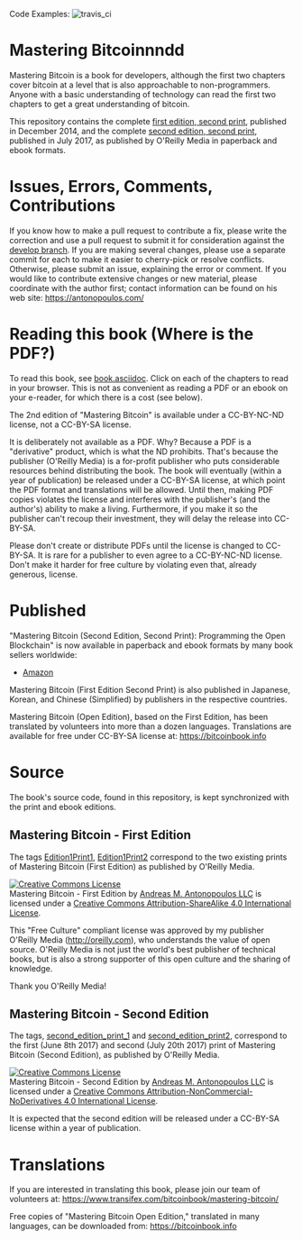 Code Examples: ![travis_ci](https://travis-ci.org/bitcoinbook/bitcoinbook.svg?branch=develop)

# Mastering Bitcoinnndd

Mastering Bitcoin is a book for developers, although the first two chapters cover bitcoin at a level that is also approachable to non-programmers. Anyone with a basic understanding of technology can read the first two chapters to get a great understanding of bitcoin.

This repository contains the complete [first edition, second print](https://github.com/bitcoinbook/bitcoinbook/releases/tag/Edition1Print2), published in December 2014, and the complete [second edition, second print](https://github.com/bitcoinbook/bitcoinbook/releases/tag/second_edition_print2), published in July 2017, as published by O'Reilly Media in paperback and ebook formats.

# Issues, Errors, Comments, Contributions

If you know how to make a pull request to contribute a fix, please write the correction and use a pull request to submit it for consideration against the [develop branch](https://github.com/bitcoinbook/bitcoinbook/tree/develop). If you are making several changes, please use a separate commit for each to make it easier to cherry-pick or resolve conflicts. Otherwise, please submit an issue, explaining the error or comment. If you would like to contribute extensive changes or new material, please coordinate with the author first; contact information can be found on his web site: https://antonopoulos.com/

# Reading this book (Where is the PDF?)

To read this book, see [book.asciidoc](https://github.com/bitcoinbook/bitcoinbook/blob/develop/book.asciidoc). Click on each of the chapters to read in your browser. This is not as convenient as reading a PDF or an ebook on your e-reader, for which there is a cost (see below).

The 2nd edition of "Mastering Bitcoin" is available under a CC-BY-NC-ND license, not a CC-BY-SA license.

It is deliberately not available as a PDF. Why? Because a PDF is a "derivative" product, which is what the ND prohibits. That's because the publisher (O'Reilly Media) is a for-profit publisher who puts considerable resources behind distributing the book. The book will eventually (within a year of publication) be released under a CC-BY-SA license, at which point the PDF format and translations will be allowed. Until then, making PDF copies violates the license and interferes with the publisher's (and the author's) ability to make a living. Furthermore, if you make it so the publisher can't recoup their investment, they will delay the release into CC-BY-SA.

Please don't create or distribute PDFs until the license is changed to CC-BY-SA. It is rare for a publisher to even agree to a CC-BY-NC-ND license. Don't make it harder for free culture by violating even that, already generous, license. 

# Published

"Mastering Bitcoin (Second Edition, Second Print): Programming the Open Blockchain" is now available in paperback and ebook formats by many book sellers worldwide:

* [Amazon](https://www.amazon.com/Mastering-Bitcoin-Programming-Open-Blockchain/dp/1491954388)

Mastering Bitcoin (First Edition Second Print) is also published in Japanese, Korean, and Chinese (Simplified) by publishers in the respective countries.

Mastering Bitcoin (Open Edition), based on the First Edition, has been translated by volunteers into more than a dozen languages. Translations are available for free under CC-BY-SA license at: https://bitcoinbook.info

# Source

The book's source code, found in this repository, is kept synchronized with the print and ebook editions.

## Mastering Bitcoin - First Edition

The tags [Edition1Print1](https://github.com/bitcoinbook/bitcoinbook/releases/tag/Edition1Print1), [Edition1Print2](https://github.com/bitcoinbook/bitcoinbook/releases/tag/Edition1Print2) correspond to the two existing prints of Mastering Bitcoin (First Edition) as published by O'Reilly Media.

<a rel="license" href="http://creativecommons.org/licenses/by-sa/4.0/"><img alt="Creative Commons License" style="border-width:0" src="https://i.creativecommons.org/l/by-sa/4.0/88x31.png" /></a><br /><span xmlns:dct="http://purl.org/dc/terms/" href="http://purl.org/dc/dcmitype/Text" property="dct:title" rel="dct:type">Mastering Bitcoin - First Edition</span> by <a xmlns:cc="http://creativecommons.org/ns#" href="http://antonopoulos.com/" property="cc:attributionName" rel="cc:attributionURL">Andreas M. Antonopoulos LLC</a> is licensed under a <a rel="license" href="http://creativecommons.org/licenses/by-sa/4.0/">Creative Commons Attribution-ShareAlike 4.0 International License</a>.

This "Free Culture" compliant license was approved by my publisher O'Reilly Media (http://oreilly.com), who understands the value of open source. O'Reilly Media is not just the world's best publisher of technical books, but is also a strong supporter of this open culture and the sharing of knowledge.

Thank you O'Reilly Media!

## Mastering Bitcoin - Second Edition

The tags, [second_edition_print_1](https://github.com/bitcoinbook/bitcoinbook/releases/tag/second_edition_print_1) and  [second_edition_print2](https://github.com/bitcoinbook/bitcoinbook/releases/tag/second_edition_print2), correspond to the first (June 8th 2017) and second (July 20th 2017) print of Mastering Bitcoin (Second Edition), as published by O'Reilly Media. 

<a rel="license" href="http://creativecommons.org/licenses/by-nc-nd/4.0/"><img alt="Creative Commons License" style="border-width:0" src="https://i.creativecommons.org/l/by-nc-nd/4.0/88x31.png" /></a><br /><span xmlns:dct="http://purl.org/dc/terms/" property="dct:title">Mastering Bitcoin - Second Edition</span> by <a xmlns:cc="http://creativecommons.org/ns#" href="https://antonopoulos.com/" property="cc:attributionName" rel="cc:attributionURL">Andreas M. Antonopoulos LLC</a> is licensed under a <a rel="license" href="http://creativecommons.org/licenses/by-nc-nd/4.0/">Creative Commons Attribution-NonCommercial-NoDerivatives 4.0 International License</a>.

It is expected that the second edition will be released under a CC-BY-SA license within a year of publication.

# Translations

If you are interested in translating this book, please join our team of volunteers at: https://www.transifex.com/bitcoinbook/mastering-bitcoin/

Free copies of "Mastering Bitcoin Open Edition," translated in many languages, can be downloaded from: https://bitcoinbook.info
